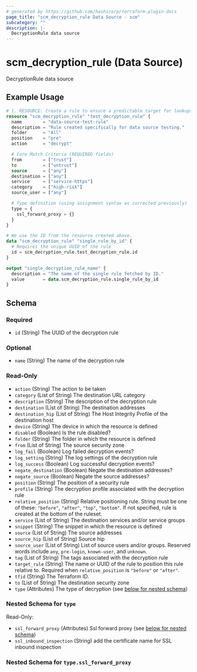 ```yaml
---
# generated by https://github.com/hashicorp/terraform-plugin-docs
page_title: "scm_decryption_rule Data Source - scm"
subcategory: ""
description: |-
  DecryptionRule data source
---
```


# scm_decryption_rule (Data Source)

DecryptionRule data source

## Example Usage

```terraform
# 1. RESOURCE: Create a rule to ensure a predictable target for lookups
resource "scm_decryption_rule" "test_decryption_rule" {
  name        = "data-source-test-rule"
  description = "Rule created specifically for data source testing."
  folder      = "All"
  position    = "pre"
  action      = "decrypt"

  # Core Match Criteria (REQUIRED fields)
  from        = ["trust"]
  to          = ["untrust"]
  source      = ["any"]
  destination = ["any"]
  service     = ["service-https"]
  category    = ["high-risk"]
  source_user = ["any"]

  # Type definition (using assignment syntax as corrected previously)
  type = {
    ssl_forward_proxy = {}
  }
}

# We use the ID from the resource created above.
data "scm_decryption_rule" "single_rule_by_id" {
  # Requires the unique UUID of the rule
  id = scm_decryption_rule.test_decryption_rule.id
}

output "single_decryption_rule_name" {
  description = "The name of the single rule fetched by ID."
  value       = data.scm_decryption_rule.single_rule_by_id
}
```

<!-- schema generated by tfplugindocs -->
## Schema

### Required

- `id` (String) The UUID of the decryption rule

### Optional

- `name` (String) The name of the decryption rule

### Read-Only

- `action` (String) The action to be taken
- `category` (List of String) The destination URL category
- `description` (String) The description of the decryption rule
- `destination` (List of String) The destination addresses
- `destination_hip` (List of String) The Host Integrity Profile of the destination host
- `device` (String) The device in which the resource is defined
- `disabled` (Boolean) Is the rule disabled?
- `folder` (String) The folder in which the resource is defined
- `from` (List of String) The source security zone
- `log_fail` (Boolean) Log failed decryption events?
- `log_setting` (String) The log settings of the decryption rule
- `log_success` (Boolean) Log successful decryption events?
- `negate_destination` (Boolean) Negate the destination addresses?
- `negate_source` (Boolean) Negate the source addresses?
- `position` (String) The position of a security rule
- `profile` (String) The decryption profile associated with the decryption rule
- `relative_position` (String) Relative positioning rule. String must be one of these: `"before"`, `"after"`, `"top"`, `"bottom"`. If not specified, rule is created at the bottom of the ruleset.
- `service` (List of String) The destination services and/or service groups
- `snippet` (String) The snippet in which the resource is defined
- `source` (List of String) The source addresses
- `source_hip` (List of String) Source hip
- `source_user` (List of String) List of source users and/or groups.  Reserved words include `any`, `pre-login`, `known-user`, and `unknown`.
- `tag` (List of String) The tags associated with the decryption rule
- `target_rule` (String) The name or UUID of the rule to position this rule relative to. Required when `relative_position` is `"before"` or `"after"`.
- `tfid` (String) The Terraform ID.
- `to` (List of String) The destination security zone
- `type` (Attributes) The type of decryption (see [below for nested schema](#nestedatt--type))

<a id="nestedatt--type"></a>
### Nested Schema for `type`

Read-Only:

- `ssl_forward_proxy` (Attributes) Ssl forward proxy (see [below for nested schema](#nestedatt--type--ssl_forward_proxy))
- `ssl_inbound_inspection` (String) add the certificate name for SSL inbound inspection

<a id="nestedatt--type--ssl_forward_proxy"></a>
### Nested Schema for `type.ssl_forward_proxy`
